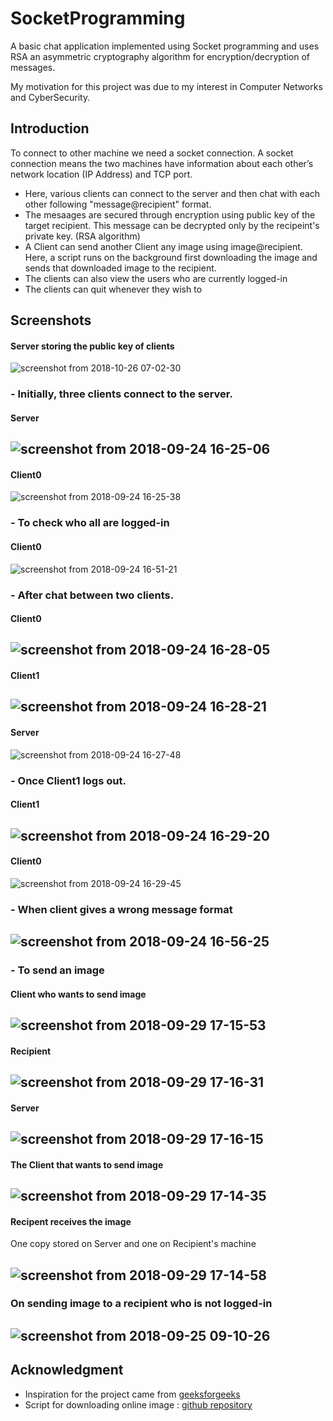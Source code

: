 # SocketProgramming
A basic chat application implemented using Socket programming and uses RSA an asymmetric cryptography algorithm for encryption/decryption of messages.

My motivation for this project was due to my interest in Computer Networks and CyberSecurity.

## Introduction

To connect to other machine we need a socket connection. A socket connection means the two machines have information about each other’s network location (IP Address) and TCP port.
- Here, various clients can connect to the server and then chat with each other following "message@recipient" format.
- The mesaages are secured through encryption using public key of the target recipient. This message can be decrypted only by the recipeint's private key. (RSA algorithm)
- A Client can send another Client any image using image@recipient. Here, a script runs on the background first downloading the image and sends that downloaded image to the recipient.
- The clients can also view the users who are currently logged-in
- The clients can quit whenever they wish to

## Screenshots

#### Server storing the public key of clients
![screenshot from 2018-10-26 07-02-30](https://user-images.githubusercontent.com/32220881/47539444-220ea000-d8ee-11e8-86c2-7d36a0d58e8b.png)

### - Initially, three clients connect to the server.

#### Server
![screenshot from 2018-09-24 16-25-06](https://user-images.githubusercontent.com/32220881/45948872-55bc8880-c017-11e8-8c81-627a49dd7757.png)
--------------------------------------------------------------------------------------------------------------
#### Client0
![screenshot from 2018-09-24 16-25-38](https://user-images.githubusercontent.com/32220881/45948882-61a84a80-c017-11e8-8283-486756373d9a.png)

### - To check who all are logged-in
#### Client0
![screenshot from 2018-09-24 16-51-21](https://user-images.githubusercontent.com/32220881/45949639-29eed200-c01a-11e8-8b44-3cd358d26295.png)


### - After chat between two clients.

#### Client0
![screenshot from 2018-09-24 16-28-05](https://user-images.githubusercontent.com/32220881/45948895-6ec53980-c017-11e8-85a1-e640af5caca6.png)
-----------------------------------------------------------------------------------------------------------------------
#### Client1
![screenshot from 2018-09-24 16-28-21](https://user-images.githubusercontent.com/32220881/45948897-7258c080-c017-11e8-897a-805b4852120c.png)
-----------------------------------------------------------------------------------------------------------------------
#### Server
![screenshot from 2018-09-24 16-27-48](https://user-images.githubusercontent.com/32220881/45948889-6a008580-c017-11e8-913c-deba5a1b238d.png)

### - Once Client1 logs out.

#### Client1
![screenshot from 2018-09-24 16-29-20](https://user-images.githubusercontent.com/32220881/45948903-7684de00-c017-11e8-92fe-8c650f9f1826.png)
------------------------------------------------------------------------------------------------------------------
#### Client0
![screenshot from 2018-09-24 16-29-45](https://user-images.githubusercontent.com/32220881/45948909-78e73800-c017-11e8-89e0-7eedc90e7e72.png)

### - When client gives a wrong message format
![screenshot from 2018-09-24 16-56-25](https://user-images.githubusercontent.com/32220881/45949823-e6489800-c01a-11e8-8cf0-0f036c5aa74e.png)
--------------------------------------------------------------------------------------------------------------------

### - To send an image
#### Client who wants to send image
![screenshot from 2018-09-29 17-15-53](https://user-images.githubusercontent.com/32220881/46245464-98150980-c40b-11e8-8da5-ac8a753291aa.png)
------------------------------------------------------------------------------------------------------------------------
#### Recipient
![screenshot from 2018-09-29 17-16-31](https://user-images.githubusercontent.com/32220881/46245468-9a776380-c40b-11e8-9382-e3f117885018.png)
-------------------------------------------------------------------------------------------------------------------------
#### Server
![screenshot from 2018-09-29 17-16-15](https://user-images.githubusercontent.com/32220881/46245466-99463680-c40b-11e8-9873-b8df41005c19.png)
--------------------------------------------------------------------------------------------------------------------------
#### The Client that wants to send image
![screenshot from 2018-09-29 17-14-35](https://user-images.githubusercontent.com/32220881/46245461-964b4600-c40b-11e8-8090-8d35c0fda12d.png)
--------------------------------------------------------------------------------------------------------------------------
#### Recipent receives the image

One copy stored on Server and one on Recipient's machine

![screenshot from 2018-09-29 17-14-58](https://user-images.githubusercontent.com/32220881/46245462-977c7300-c40b-11e8-87f4-84126f4cacc0.png)
--------------------------------------------------------------------------------------------------------------------------
### On sending image to a recipient who is not logged-in
![screenshot from 2018-09-25 09-10-26](https://user-images.githubusercontent.com/32220881/45991743-e17bf680-c0a3-11e8-8447-f830388d4366.png)
--------------------------------------------------------------------------------------------------------------------------


## Acknowledgment
- Inspiration for the project came from [geeksforgeeks](https://www.geeksforgeeks.org/multi-threaded-chat-application-set-1/)
- Script for downloading online image : [github repository](https://github.com/hardikvasa/google-images-download)
